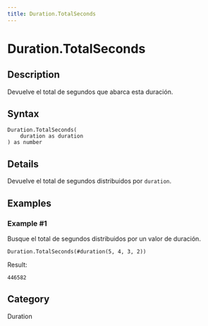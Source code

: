 ```yaml
---
title: Duration.TotalSeconds
---
```


# Duration.TotalSeconds


## Description

Devuelve el total de segundos que abarca esta duración.


## Syntax

```powerquery
Duration.TotalSeconds(
    duration as duration
) as number
```


## Details

Devuelve el total de segundos distribuidos por <code>duration</code>.


## Examples

### Example #1 
Busque el total de segundos distribuidos por un valor de duración.
```powerquery
Duration.TotalSeconds(#duration(5, 4, 3, 2))
```

Result: 
```powerquery
446582
```




## Category
Duration
